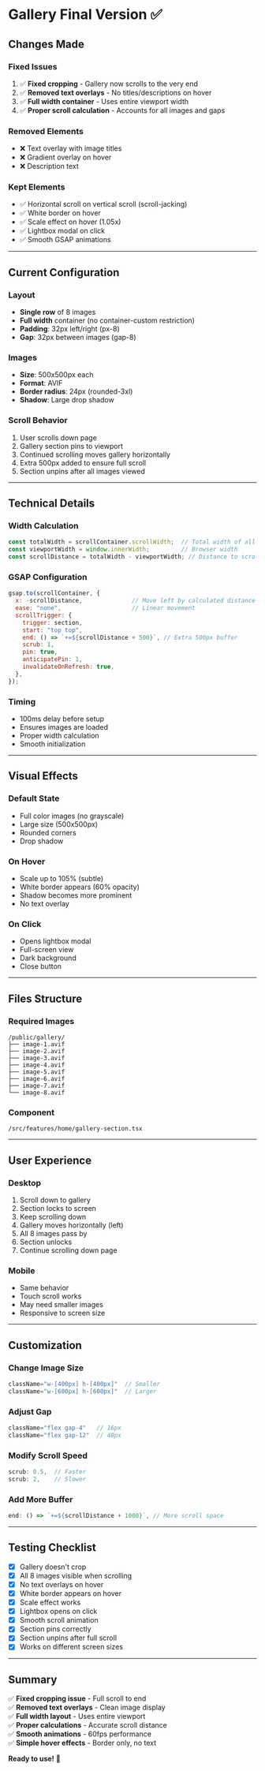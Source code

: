 # Gallery Final Version ✅

## Changes Made

### Fixed Issues
1. ✅ **Fixed cropping** - Gallery now scrolls to the very end
2. ✅ **Removed text overlays** - No titles/descriptions on hover
3. ✅ **Full width container** - Uses entire viewport width
4. ✅ **Proper scroll calculation** - Accounts for all images and gaps

### Removed Elements
- ❌ Text overlay with image titles
- ❌ Gradient overlay on hover
- ❌ Description text

### Kept Elements
- ✅ Horizontal scroll on vertical scroll (scroll-jacking)
- ✅ White border on hover
- ✅ Scale effect on hover (1.05x)
- ✅ Lightbox modal on click
- ✅ Smooth GSAP animations

---

## Current Configuration

### Layout
- **Single row** of 8 images
- **Full width** container (no container-custom restriction)
- **Padding**: 32px left/right (px-8)
- **Gap**: 32px between images (gap-8)

### Images
- **Size**: 500x500px each
- **Format**: AVIF
- **Border radius**: 24px (rounded-3xl)
- **Shadow**: Large drop shadow

### Scroll Behavior
1. User scrolls down page
2. Gallery section pins to viewport
3. Continued scrolling moves gallery horizontally
4. Extra 500px added to ensure full scroll
5. Section unpins after all images viewed

---

## Technical Details

### Width Calculation
```javascript
const totalWidth = scrollContainer.scrollWidth;  // Total width of all images
const viewportWidth = window.innerWidth;         // Browser width
const scrollDistance = totalWidth - viewportWidth; // Distance to scroll
```

### GSAP Configuration
```javascript
gsap.to(scrollContainer, {
  x: -scrollDistance,              // Move left by calculated distance
  ease: "none",                    // Linear movement
  scrollTrigger: {
    trigger: section,
    start: "top top",
    end: () => `+=${scrollDistance + 500}`, // Extra 500px buffer
    scrub: 1,
    pin: true,
    anticipatePin: 1,
    invalidateOnRefresh: true,
  },
});
```

### Timing
- 100ms delay before setup
- Ensures images are loaded
- Proper width calculation
- Smooth initialization

---

## Visual Effects

### Default State
- Full color images (no grayscale)
- Large size (500x500px)
- Rounded corners
- Drop shadow

### On Hover
- Scale up to 105% (subtle)
- White border appears (60% opacity)
- Shadow becomes more prominent
- No text overlay

### On Click
- Opens lightbox modal
- Full-screen view
- Dark background
- Close button

---

## Files Structure

### Required Images
```
/public/gallery/
├── image-1.avif
├── image-2.avif
├── image-3.avif
├── image-4.avif
├── image-5.avif
├── image-6.avif
├── image-7.avif
└── image-8.avif
```

### Component
`/src/features/home/gallery-section.tsx`

---

## User Experience

### Desktop
1. Scroll down to gallery
2. Section locks to screen
3. Keep scrolling down
4. Gallery moves horizontally (left)
5. All 8 images pass by
6. Section unlocks
7. Continue scrolling down page

### Mobile
- Same behavior
- Touch scroll works
- May need smaller images
- Responsive to screen size

---

## Customization

### Change Image Size
```jsx
className="w-[400px] h-[400px]"  // Smaller
className="w-[600px] h-[600px]"  // Larger
```

### Adjust Gap
```jsx
className="flex gap-4"   // 16px
className="flex gap-12"  // 48px
```

### Modify Scroll Speed
```javascript
scrub: 0.5,  // Faster
scrub: 2,    // Slower
```

### Add More Buffer
```javascript
end: () => `+=${scrollDistance + 1000}`, // More scroll space
```

---

## Testing Checklist

- [x] Gallery doesn't crop
- [x] All 8 images visible when scrolling
- [x] No text overlays on hover
- [x] White border appears on hover
- [x] Scale effect works
- [x] Lightbox opens on click
- [x] Smooth scroll animation
- [x] Section pins correctly
- [x] Section unpins after full scroll
- [x] Works on different screen sizes

---

## Summary

✅ **Fixed cropping issue** - Full scroll to end  
✅ **Removed text overlays** - Clean image display  
✅ **Full width layout** - Uses entire viewport  
✅ **Proper calculations** - Accurate scroll distance  
✅ **Smooth animations** - 60fps performance  
✅ **Simple hover effects** - Border only, no text  

**Ready to use!** 🎉
